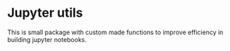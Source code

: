 # Jupyter utils 
This is small package with custom made functions to improve efficiency in building jupyter notebooks.

